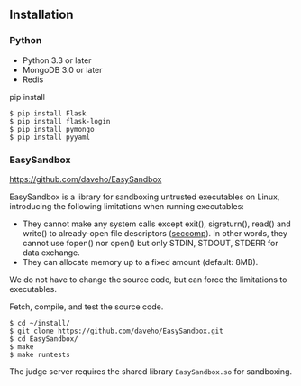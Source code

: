 ## Installation

### Python

+ Python 3.3 or later
+ MongoDB 3.0 or later
+ Redis

pip install

```
$ pip install Flask
$ pip install flask-login
$ pip install pymongo
$ pip install pyyaml
```

### EasySandbox

https://github.com/daveho/EasySandbox

EasySandbox is a library for sandboxing untrusted executables on Linux, introducing the following limitations when running executables:

+ They cannot make any system calls except exit(), sigreturn(), read() and write() to already-open file descriptors ([seccomp](https://en.wikipedia.org/wiki/Seccomp)). In other words, they cannot use fopen() nor open() but only STDIN, STDOUT, STDERR for data exchange.
+ They can allocate memory up to a fixed amount (default: 8MB).

We do not have to change the source code, but can force the limitations to executables.

Fetch, compile, and test the source code.

```
$ cd ~/install/
$ git clone https://github.com/daveho/EasySandbox.git
$ cd EasySandbox/
$ make
$ make runtests
```

The judge server requires the shared library `EasySandbox.so` for sandboxing. 
